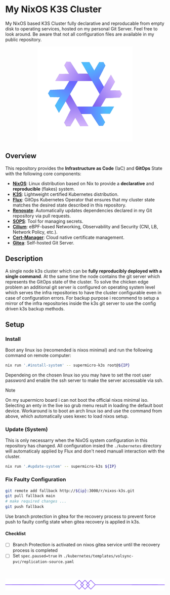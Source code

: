 # My NixOS K3S Cluster

My NixOS based K3S Cluster fully declarative and reproducable from empty disk to operating services, hosted on my personal Git Server. Feel free to look around. Be aware that not all configuration files are available in my public repository.

<p align="center"><img src="docs/images/logo.png" width=300px></p>



## Overview

This repository provides the **Infrastructure as Code** (IaC) and **GitOps** State with the following core components:

- [**NixOS**](https://nixos.org/): Linux distribution based on Nix to provide a **declarative** and **reproducible** (flakes) system.
- [**K3S**](https://k3s.io/): Lightweight certified Kubernetes distribution.
- [**Flux**](https://github.com/fluxcd/flux2): GitOps Kubernetes Operator that ensures that my cluster state matches the desired state described in this repository.
- [**Renovate**](https://github.com/renovatebot/renovate): Automatically updates dependencies declared in my Git repository via pull requests.
- [**SOPS**](https://github.com/mozilla/sops): Tool for managing secrets.
- [**Cilium**](https://cilium.io/): eBPF-based Networking, Observability and Security (CNI, LB, Network Policy, etc.).
- [**Cert-Manager**](https://cert-manager.io/): Cloud native certificate management.
- [**Gitea**](https://about.gitea.com/): Self-hosted Git Server.

## Description

A single node k3s cluster which can be **fully reproducibly deployed with a single command**. At the same time the node contains the git server which represents the GitOps state of the cluster. To solve the chicken edge problem an additional git server is configured on operating system level which serves the infra repositories to have the cluster configurable even in case of configuration errors. For backup purpose i recommend to setup a mirror of the infra repositories inside the k3s git server to use the config driven k3s backup methods.

## Setup

### Install

Boot any linux iso (recomended is nixos minimal) and run the following command on remote computer:

```bash
nix run '.#install-system' -- supermicro-k3s root@${IP}
```

Dependeing on the chosen linux iso you may have to set the root user password and enable the ssh server to make the server accessable via ssh.

> [!NOTE] 
> On my supermicro board i can not boot the official nixos minimal iso. Selecting an enty in the live iso grub menu result in loading the default boot device. Workaround is to boot an arch linux iso and use the command from above, which automatically uses kexec to load nixos setup.

### Update (System)

This is only necessarry when the NixOS system configuration in this repository has changed. All configuration insied the `./kubernetes` directory will automaticaly applied by Flux and don't need manuall interaction with the cluster.

```bash
nix run '.#update-system' -- supermicro-k3s ${IP}
```

### Fix Faulty Configuration

```sh
git remote add fallback http://${ip}:3000/r/nixos-k3s.git
git pull fallback main
# make required changes ...
git push fallback
```

Use branch protection in gitea for the recovery process to prevent force push to faulty config state when gitea recovery is applied in k3s.

#### Checklist

- [ ] Branch Protection is activated on nixos gitea service until the recovery process is completed 
- [ ] Set `spec.paused=true` in `./kubernetes/templates/volsync-pvc/replication-source.yaml`

<br>

![](./docs/images/split.png)
